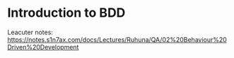 # Introduction to BDD

Leacuter notes: https://notes.s1n7ax.com/docs/Lectures/Ruhuna/QA/02%20Behaviour%20Driven%20Development
